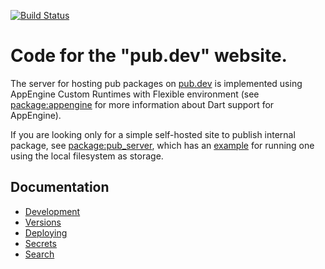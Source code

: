 [![Build Status](https://travis-ci.org/dart-lang/pub-dartlang-dart.svg?branch=master)](https://travis-ci.org/dart-lang/pub-dartlang-dart)

# Code for the "pub.dev" website.

The server for hosting pub packages on [pub.dev](https://pub.dev)
is implemented using AppEngine Custom Runtimes with Flexible environment
(see [package:appengine](https://pub.dev/packages/appengine) for more information about
Dart support for AppEngine).

If you are looking only for a simple self-hosted site to publish internal package,
see [package:pub_server](https://pub.dev/packages/pub_server), which has
an [example](https://pub.dev/packages/pub_server#-example-tab-) for running
one using the local filesystem as storage.

## Documentation

- [Development](doc/development.md)
- [Versions](doc/versions.md)
- [Deploying](doc/deploying.md)
- [Secrets](doc/secrets.md)
- [Search](doc/search.md)
